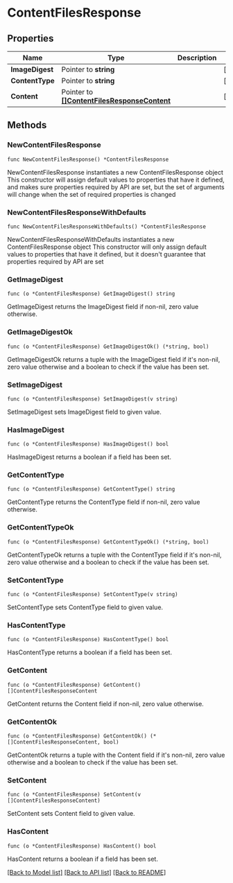 # ContentFilesResponse

## Properties

Name | Type | Description | Notes
------------ | ------------- | ------------- | -------------
**ImageDigest** | Pointer to **string** |  | [optional] 
**ContentType** | Pointer to **string** |  | [optional] 
**Content** | Pointer to [**[]ContentFilesResponseContent**](ContentFilesResponseContent.md) |  | [optional] 

## Methods

### NewContentFilesResponse

`func NewContentFilesResponse() *ContentFilesResponse`

NewContentFilesResponse instantiates a new ContentFilesResponse object
This constructor will assign default values to properties that have it defined,
and makes sure properties required by API are set, but the set of arguments
will change when the set of required properties is changed

### NewContentFilesResponseWithDefaults

`func NewContentFilesResponseWithDefaults() *ContentFilesResponse`

NewContentFilesResponseWithDefaults instantiates a new ContentFilesResponse object
This constructor will only assign default values to properties that have it defined,
but it doesn't guarantee that properties required by API are set

### GetImageDigest

`func (o *ContentFilesResponse) GetImageDigest() string`

GetImageDigest returns the ImageDigest field if non-nil, zero value otherwise.

### GetImageDigestOk

`func (o *ContentFilesResponse) GetImageDigestOk() (*string, bool)`

GetImageDigestOk returns a tuple with the ImageDigest field if it's non-nil, zero value otherwise
and a boolean to check if the value has been set.

### SetImageDigest

`func (o *ContentFilesResponse) SetImageDigest(v string)`

SetImageDigest sets ImageDigest field to given value.

### HasImageDigest

`func (o *ContentFilesResponse) HasImageDigest() bool`

HasImageDigest returns a boolean if a field has been set.

### GetContentType

`func (o *ContentFilesResponse) GetContentType() string`

GetContentType returns the ContentType field if non-nil, zero value otherwise.

### GetContentTypeOk

`func (o *ContentFilesResponse) GetContentTypeOk() (*string, bool)`

GetContentTypeOk returns a tuple with the ContentType field if it's non-nil, zero value otherwise
and a boolean to check if the value has been set.

### SetContentType

`func (o *ContentFilesResponse) SetContentType(v string)`

SetContentType sets ContentType field to given value.

### HasContentType

`func (o *ContentFilesResponse) HasContentType() bool`

HasContentType returns a boolean if a field has been set.

### GetContent

`func (o *ContentFilesResponse) GetContent() []ContentFilesResponseContent`

GetContent returns the Content field if non-nil, zero value otherwise.

### GetContentOk

`func (o *ContentFilesResponse) GetContentOk() (*[]ContentFilesResponseContent, bool)`

GetContentOk returns a tuple with the Content field if it's non-nil, zero value otherwise
and a boolean to check if the value has been set.

### SetContent

`func (o *ContentFilesResponse) SetContent(v []ContentFilesResponseContent)`

SetContent sets Content field to given value.

### HasContent

`func (o *ContentFilesResponse) HasContent() bool`

HasContent returns a boolean if a field has been set.


[[Back to Model list]](../README.md#documentation-for-models) [[Back to API list]](../README.md#documentation-for-api-endpoints) [[Back to README]](../README.md)


